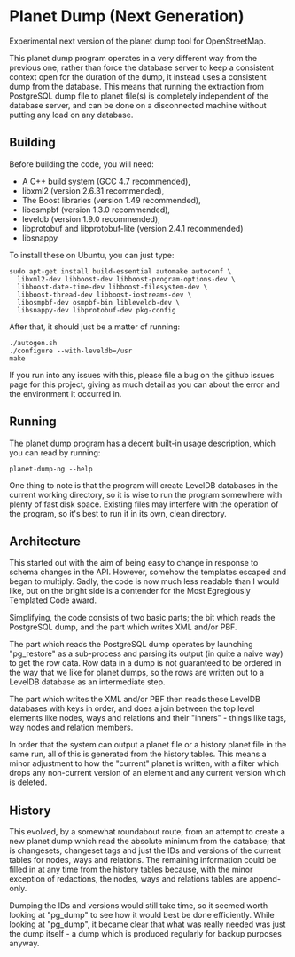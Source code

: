 Planet Dump (Next Generation)
=============================

Experimental next version of the planet dump tool for OpenStreetMap.

This planet dump program operates in a very different way from the
previous one; rather than force the database server to keep a
consistent context open for the duration of the dump, it instead uses
a consistent dump from the database. This means that running the
extraction from PostgreSQL dump file to planet file(s) is completely
independent of the database server, and can be done on a disconnected
machine without putting any load on any database.

Building
--------

Before building the code, you will need:

* A C++ build system (GCC 4.7 recommended),
* libxml2 (version 2.6.31 recommended),
* The Boost libraries (version 1.49 recommended),
* libosmpbf (version 1.3.0 recommended),
* leveldb (version 1.9.0 recommended),
* libprotobuf and libprotobuf-lite (version 2.4.1 recommended)
* libsnappy

To install these on Ubuntu, you can just type:

    sudo apt-get install build-essential automake autoconf \
      libxml2-dev libboost-dev libboost-program-options-dev \
	  libboost-date-time-dev libboost-filesystem-dev \
	  libboost-thread-dev libboost-iostreams-dev \
	  libosmpbf-dev osmpbf-bin libleveldb-dev \
      libsnappy-dev libprotobuf-dev pkg-config

After that, it should just be a matter of running:

    ./autogen.sh
    ./configure --with-leveldb=/usr
    make
  
If you run into any issues with this, please file a bug on the github
issues page for this project, giving as much detail as you can about
the error and the environment it occurred in.

Running
-------

The planet dump program has a decent built-in usage description, which
you can read by running:

    planet-dump-ng --help

One thing to note is that the program will create LevelDB databases in
the current working directory, so it is wise to run the program
somewhere with plenty of fast disk space. Existing files may interfere
with the operation of the program, so it's best to run it in its own,
clean directory.

Architecture
------------

This started out with the aim of being easy to change in response to
schema changes in the API. However, somehow the templates escaped and
began to multiply. Sadly, the code is now much less readable than I
would like, but on the bright side is a contender for the Most
Egregiously Templated Code award.

Simplifying, the code consists of two basic parts; the bit which reads
the PostgreSQL dump, and the part which writes XML and/or PBF.

The part which reads the PostgreSQL dump operates by launching
"pg_restore" as a sub-process and parsing its output (in quite a naive
way) to get the row data. Row data in a dump is not guaranteed to be
ordered in the way that we like for planet dumps, so the rows are
written out to a LevelDB database as an intermediate step.

The part which writes the XML and/or PBF then reads these LevelDB
databases with keys in order, and does a join between the top level
elements like nodes, ways and relations and their "inners" - things
like tags, way nodes and relation members.

In order that the system can output a planet file or a history planet
file in the same run, all of this is generated from the history
tables. This means a minor adjustment to how the "current" planet is
written, with a filter which drops any non-current version of an
element and any current version which is deleted.

History
-------

This evolved, by a somewhat roundabout route, from an attempt to
create a new planet dump which read the absolute minimum from the
database; that is changesets, changeset tags and just the IDs and
versions of the current tables for nodes, ways and relations. The
remaining information could be filled in at any time from the history
tables because, with the minor exception of redactions, the nodes,
ways and relations tables are append-only.

Dumping the IDs and versions would still take time, so it seemed worth
looking at "pg_dump" to see how it would best be done
efficiently. While looking at "pg_dump", it became clear that what was
really needed was just the dump itself - a dump which is produced
regularly for backup purposes anyway.

